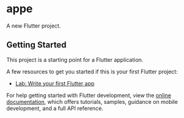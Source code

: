 # appe

A new Flutter project.

## Getting Started

This project is a starting point for a Flutter application.

A few resources to get you started if this is your first Flutter project:

- [Lab: Write your first Flutter app](https://docs.flutter.dev/get-started/codelab)


For help getting started with Flutter development, view the
[online documentation](https://docs.flutter.dev/), which offers tutorials,
samples, guidance on mobile development, and a full API reference.
